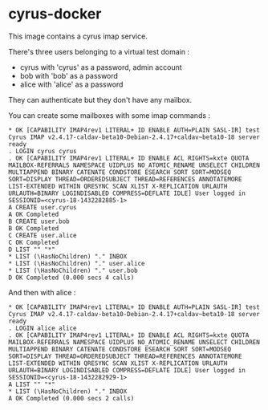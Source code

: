 # cyrus-docker

This image contains a cyrus imap service.

There's three users belonging to a virtual test domain :

 * cyrus with 'cyrus' as a password, admin account
 * bob with 'bob' as a password
 * alice with 'alice' as a password

They can authenticate but they don't have any mailbox.

You can create some mailboxes with some imap commands :

```
* OK [CAPABILITY IMAP4rev1 LITERAL+ ID ENABLE AUTH=PLAIN SASL-IR] test Cyrus IMAP v2.4.17-caldav-beta10-Debian-2.4.17+caldav~beta10-18 server ready
. LOGIN cyrus cyrus
. OK [CAPABILITY IMAP4rev1 LITERAL+ ID ENABLE ACL RIGHTS=kxte QUOTA MAILBOX-REFERRALS NAMESPACE UIDPLUS NO_ATOMIC_RENAME UNSELECT CHILDREN MULTIAPPEND BINARY CATENATE CONDSTORE ESEARCH SORT SORT=MODSEQ SORT=DISPLAY THREAD=ORDEREDSUBJECT THREAD=REFERENCES ANNOTATEMORE LIST-EXTENDED WITHIN QRESYNC SCAN XLIST X-REPLICATION URLAUTH URLAUTH=BINARY LOGINDISABLED COMPRESS=DEFLATE IDLE] User logged in SESSIONID=<cyrus-18-1432282885-1>
A CREATE user.cyrus
A OK Completed
B CREATE user.bob
B OK Completed
C CREATE user.alice
C OK Completed
D LIST "" "*" 
* LIST (\HasNoChildren) "." INBOX
* LIST (\HasNoChildren) "." user.alice
* LIST (\HasNoChildren) "." user.bob
D OK Completed (0.000 secs 4 calls)
```

And then with alice :

```
* OK [CAPABILITY IMAP4rev1 LITERAL+ ID ENABLE AUTH=PLAIN SASL-IR] test Cyrus IMAP v2.4.17-caldav-beta10-Debian-2.4.17+caldav~beta10-18 server ready
. LOGIN alice alice
. OK [CAPABILITY IMAP4rev1 LITERAL+ ID ENABLE ACL RIGHTS=kxte QUOTA MAILBOX-REFERRALS NAMESPACE UIDPLUS NO_ATOMIC_RENAME UNSELECT CHILDREN MULTIAPPEND BINARY CATENATE CONDSTORE ESEARCH SORT SORT=MODSEQ SORT=DISPLAY THREAD=ORDEREDSUBJECT THREAD=REFERENCES ANNOTATEMORE LIST-EXTENDED WITHIN QRESYNC SCAN XLIST X-REPLICATION URLAUTH URLAUTH=BINARY LOGINDISABLED COMPRESS=DEFLATE IDLE] User logged in SESSIONID=<cyrus-18-1432282929-1>
A LIST "" "*"
* LIST (\HasNoChildren) "." INBOX
A OK Completed (0.000 secs 2 calls)
```
